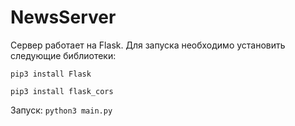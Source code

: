 # NewsServer

Сервер работает на Flask. Для запуска необходимо установить следующие библиотеки:

```pip3 install Flask```

```pip3 install flask_cors```

Запуск:
```python3 main.py```
